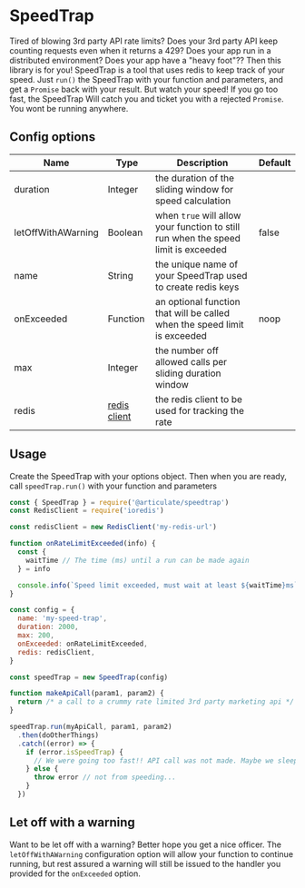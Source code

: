 # SpeedTrap

Tired of blowing 3rd party API rate limits? Does your 3rd party API keep counting requests even when it returns a 429? Does your app run in a distributed environment? Does your app have a "heavy foot"?? Then this library is for you! SpeedTrap is a tool that uses redis to keep track of your speed. Just `run()` the SpeedTrap with your function and parameters, and get a `Promise` back with your result. But watch your speed! If you go too fast, the SpeedTrap Will catch you and ticket you with a rejected `Promise`. You wont be running anywhere.

## Config options

| Name | Type   | Description | Default |
| ---- | ------ | ----------- | ------- |
| duration | Integer | the duration of the sliding window for speed calculation |  |
| letOffWithAWarning | Boolean | when `true` will allow your function to still run when the speed limit is exceeded | false |
| name | String | the unique name of your SpeedTrap used to create redis keys |  |
| onExceeded | Function | an optional function that will be called when the speed limit is exceeded | noop |
| max | Integer | the number off allowed calls per sliding duration window |  |
| redis | [redis client](https://www.npmjs.com/package/ioredis) | the redis client to be used for tracking the rate | |

## Usage

Create the SpeedTrap with your options object. Then when you are ready, call `speedTrap.run()` with your function and parameters

```js
const { SpeedTrap } = require('@articulate/speedtrap')
const RedisClient = require('ioredis')

const redisClient = new RedisClient('my-redis-url')

function onRateLimitExceeded(info) {
  const {
    waitTime // The time (ms) until a run can be made again
  } = info

  console.info(`Speed limit exceeded, must wait at least ${waitTime}ms`)
}

const config = {
  name: 'my-speed-trap',
  duration: 2000,
  max: 200,
  onExceeded: onRateLimitExceeded,
  redis: redisClient,
}

const speedTrap = new SpeedTrap(config)

function makeApiCall(param1, param2) {
  return /* a call to a crummy rate limited 3rd party marketing api */
}

speedTrap.run(myApiCall, param1, param2)
  .then(doOtherThings)
  .catch((error) => {
    if (error.isSpeedTrap) {
      // We were going too fast!! API call was not made. Maybe we sleep and retry?
    } else {
      throw error // not from speeding...
    }
  })
```

## Let off with a warning

Want to be let off with a warning? Better hope you get a nice officer. The `letOffWithAWarning` configuration option will allow your function to continue running, but rest assured a warning will still be issued to the handler you provided for the `onExceeded` option.
